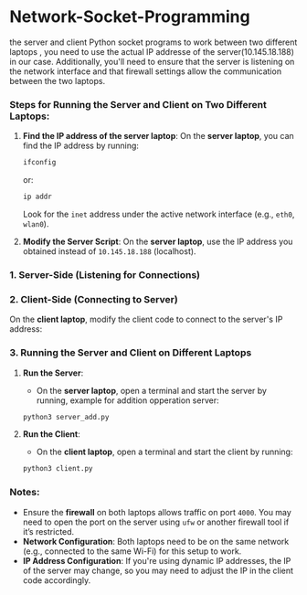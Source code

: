 # Network-Socket-Programming
 the server and client Python socket programs to work between two different laptops , you need to use the actual IP addresse of the server(10.145.18.188) in our case. Additionally, you'll need to ensure that the server is listening on the network interface and that firewall settings allow the communication between the two laptops.

### Steps for Running the Server and Client on Two Different Laptops:

1. **Find the IP address of the server laptop**:
   On the **server laptop**, you can find the IP address by running:
   ```bash
   ifconfig
   ```
   or:
   ```bash
   ip addr
   ```
   Look for the `inet` address under the active network interface (e.g., `eth0`, `wlan0`).



2. **Modify the Server Script**:
   On the **server laptop**, use the IP address you obtained instead of `10.145.18.188` (localhost).

### 1. **Server-Side (Listening for Connections)**

### 2. **Client-Side (Connecting to Server)**

On the **client laptop**, modify the client code to connect to the server's IP address:

### 3. **Running the Server and Client on Different Laptops**

1. **Run the Server**:
   - On the **server laptop**, open a terminal and start the server by running, example for addition opperation server:
   ```bash
   python3 server_add.py
   ```

2. **Run the Client**:
   - On the **client laptop**, open a terminal and start the client by running:
   ```bash
   python3 client.py
   ```


### Notes:
- Ensure the **firewall** on both laptops allows traffic on port `4000`. You may need to open the port on the server using `ufw` or another firewall tool if it’s restricted.
- **Network Configuration**: Both laptops need to be on the same network (e.g., connected to the same Wi-Fi) for this setup to work.
- **IP Address Configuration**: If you're using dynamic IP addresses, the IP of the server may change, so you may need to adjust the IP in the client code accordingly.



